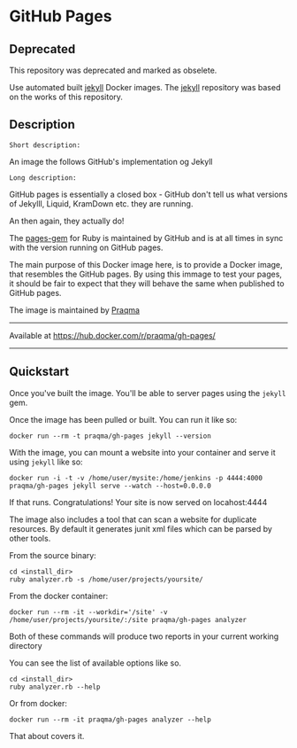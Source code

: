 # GitHub Pages

## **Deprecated**

This repository was deprecated and marked as obselete.

Use automated built [jekyll](https://cloud.docker.com/app/praqma/repository/docker/praqma/jekyll/general) Docker images.
The [jekyll](https://github.com/praqma/jekyll) repository was based on the works of this repository.

## Description

`Short description:`

An image the follows GitHub's implementation og Jekyll

`Long description:`

GitHub pages is essentially a closed box - GitHub don't tell us what versions of Jekylll, Liquid, KramDown etc. they are running.

An then again, they actually do!

The [pages-gem](https://github.com/github/pages-gem) for Ruby is maintained by GitHub and is at all times in sync with the version running on GitHub pages.

The main purpose of this Docker image here, is to provide a Docker image, that resembles the GitHub pages. By using this immage to test your pages, it should be fair to expect that they will behave the same when published to GitHub pages.

The image is maintained by [Praqma](https://github.com/Praqma/docker-gh-pages)

---

Available at https://hub.docker.com/r/praqma/gh-pages/

---

## Quickstart

Once you've built the image. You'll be able to server pages using the `jekyll` gem. 

Once the image has been pulled or built. You can run it like so:

	docker run --rm -t praqma/gh-pages jekyll --version

With the image, you can mount a website into your container and serve it using `jekyll` like so:

	docker run -i -t -v /home/user/mysite:/home/jenkins -p 4444:4000 praqma/gh-pages jekyll serve --watch --host=0.0.0.0 

If that runs. Congratulations! Your site is now served on locahost:4444

The image also includes a tool that can scan a website for duplicate resources. By default it generates junit xml files which can be parsed by other tools.

From the source binary:	
	
	cd <install_dir>
	ruby analyzer.rb -s /home/user/projects/yoursite/ 

From the docker container:

	docker run --rm -it --workdir='/site' -v /home/user/projects/yoursite/:/site praqma/gh-pages analyzer

Both of these commands will produce two reports in your current working directory

You can see the list of available options like so. 
	
	cd <install_dir>
	ruby analyzer.rb --help

Or from docker:

	docker run --rm -it praqma/gh-pages analyzer --help

That about covers it.
	


